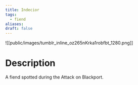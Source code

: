 ```yaml
---
title: Indecior
tags:
  - fiend
aliases: 
draft: false
---
```

![[public/images/tumblr_inline_oz265nKrka1robfbt_1280.png]]
# Description
A fiend spotted during the Attack on Blackport.
